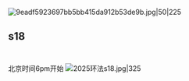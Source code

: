 ![9eadf5923697bb5bb415da912b53de9b.jpg|50|225](https://jsye-1327000722.cos.ap-guangzhou.myqcloud.com/Obsidian/9eadf5923697bb5bb415da912b53de9b.jpg)


## s18                                                                                                                                                           
北京时间6pm开始
![2025环法s18.jpg|325](https://jsye-1327000722.cos.ap-guangzhou.myqcloud.com/Obsidian/2025%E7%8E%AF%E6%B3%95s18.jpg)
